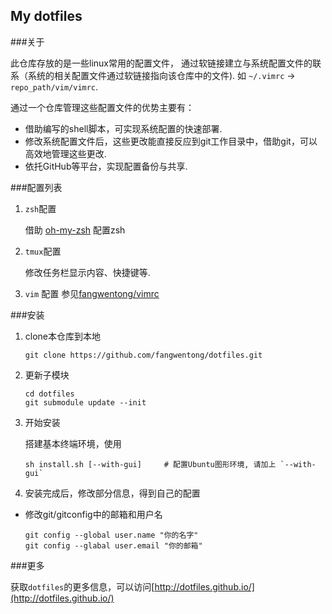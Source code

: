 My dotfiles
---

###关于

此仓库存放的是一些linux常用的配置文件，
通过软链接建立与系统配置文件的联系（系统的相关配置文件通过软链接指向该仓库中的文件).
如 `~/.vimrc` ->  `repo_path/vim/vimrc`.

通过一个仓库管理这些配置文件的优势主要有：

- 借助编写的shell脚本，可实现系统配置的快速部署.
- 修改系统配置文件后，这些更改能直接反应到git工作目录中，借助git，可以高效地管理这些更改.
- 依托GitHub等平台，实现配置备份与共享.


###配置列表

1. `zsh`配置

    借助 [oh-my-zsh](https://github.com/robbyrussell/oh-my-zsh) 配置zsh

2. `tmux`配置

    修改任务栏显示内容、快捷键等.

3. `vim` 配置
    参见[fangwentong/vimrc](https://github.com/fangwentong/vimrc)

###安装

1. clone本仓库到本地

    ```
    git clone https://github.com/fangwentong/dotfiles.git
    ```

2. 更新子模块

    ```
    cd dotfiles
    git submodule update --init
    ```

3. 开始安装

    搭建基本终端环境，使用

    ```
    sh install.sh [--with-gui]     # 配置Ubuntu图形环境, 请加上 `--with-gui`
    ```

4. 安装完成后，修改部分信息，得到自己的配置
  - 修改git/gitconfig中的邮箱和用户名

    ```
    git config --global user.name "你的名字"
    git config --glabal user.email "你的邮箱"
    ```

###更多

获取`dotfiles`的更多信息，可以访问[http://dotfiles.github.io/](http://dotfiles.github.io/)
